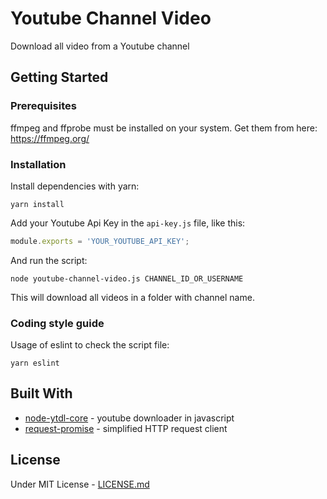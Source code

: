 # Youtube Channel Video

Download all video from a Youtube channel

## Getting Started

### Prerequisites

ffmpeg and ffprobe must be installed on your system.
Get them from here: https://ffmpeg.org/

### Installation

Install dependencies with yarn:
```
yarn install
```
Add your Youtube Api Key in the ``api-key.js`` file, like this:
```javascript
module.exports = 'YOUR_YOUTUBE_API_KEY';
```
And run the script:
```
node youtube-channel-video.js CHANNEL_ID_OR_USERNAME
```
This will download all videos in a folder with channel name.

### Coding style guide

Usage of eslint to check the script file:
```
yarn eslint
```

## Built With

* [node-ytdl-core](https://github.com/fent/node-ytdl-core) - youtube downloader in javascript
* [request-promise](https://github.com/request/request-promise) - simplified HTTP request client

## License

Under MIT License - [LICENSE.md](LICENSE.md)
